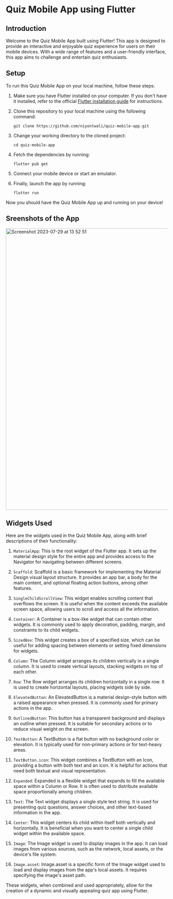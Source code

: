# Quiz Mobile App using Flutter

## Introduction

Welcome to the Quiz Mobile App built using Flutter! This app is designed to provide an interactive and enjoyable quiz experience for users on their mobile devices. With a wide range of features and a user-friendly interface, this app aims to challenge and entertain quiz enthusiasts.

## Setup

To run this Quiz Mobile App on your local machine, follow these steps:

1. Make sure you have Flutter installed on your computer. If you don't have it installed, refer to the official [Flutter installation guide](https://flutter.dev/docs/get-started/install) for instructions.

2. Clone this repository to your local machine using the following command:

   ```
   git clone https://github.com/niyontwali/quiz-mobile-app.git
   ```

3. Change your working directory to the cloned project:

   ```
   cd quiz-mobile-app
   ```

4. Fetch the dependencies by running:

   ```
   flutter pub get
   ```

5. Connect your mobile device or start an emulator.

6. Finally, launch the app by running:

   ```
   flutter run
   ```

Now you should have the Quiz Mobile App up and running on your device!

## Sreenshots of the App
<img width="876" alt="Screenshot 2023-07-29 at 13 52 51" src="https://github.com/niyontwali/quiz-mobile-app/assets/16195731/add8ffd5-ab04-462b-82de-c5b82714b07f">

## Widgets Used

Here are the widgets used in the Quiz Mobile App, along with brief descriptions of their functionality:

1. `MaterialApp`: This is the root widget of the Flutter app. It sets up the material design style for the entire app and provides access to the Navigator for navigating between different screens.

2. `Scaffold`: Scaffold is a basic framework for implementing the Material Design visual layout structure. It provides an app bar, a body for the main content, and optional floating action buttons, among other features.

3. `SingleChildScrollView`: This widget enables scrolling content that overflows the screen. It is useful when the content exceeds the available screen space, allowing users to scroll and access all the information.

4. `Container`: A Container is a box-like widget that can contain other widgets. It is commonly used to apply decoration, padding, margin, and constraints to its child widgets.

5. `SizedBox`: This widget creates a box of a specified size, which can be useful for adding spacing between elements or setting fixed dimensions for widgets.

6. `Column`: The Column widget arranges its children vertically in a single column. It is used to create vertical layouts, stacking widgets on top of each other.

7. `Row`: The Row widget arranges its children horizontally in a single row. It is used to create horizontal layouts, placing widgets side by side.

8. `ElevatedButton`: An ElevatedButton is a material design-style button with a raised appearance when pressed. It is commonly used for primary actions in the app.

9. `OutlinedButton`: This button has a transparent background and displays an outline when pressed. It is suitable for secondary actions or to reduce visual weight on the screen.

10. `TextButton`: A TextButton is a flat button with no background color or elevation. It is typically used for non-primary actions or for text-heavy areas.

11. `TextButton.icon`: This widget combines a TextButton with an Icon, providing a button with both text and an icon. It is helpful for actions that need both textual and visual representation.

12. `Expanded`: Expanded is a flexible widget that expands to fill the available space within a Column or Row. It is often used to distribute available space proportionally among children.

13. `Text`: The Text widget displays a single style text string. It is used for presenting quiz questions, answer choices, and other text-based information in the app.

14. `Center`: This widget centers its child within itself both vertically and horizontally. It is beneficial when you want to center a single child widget within the available space.

15. `Image`: The Image widget is used to display images in the app. It can load images from various sources, such as the network, local assets, or the device's file system.

16. `Image.asset`: Image.asset is a specific form of the Image widget used to load and display images from the app's local assets. It requires specifying the image's asset path.

These widgets, when combined and used appropriately, allow for the creation of a dynamic and visually appealing quiz app using Flutter.
